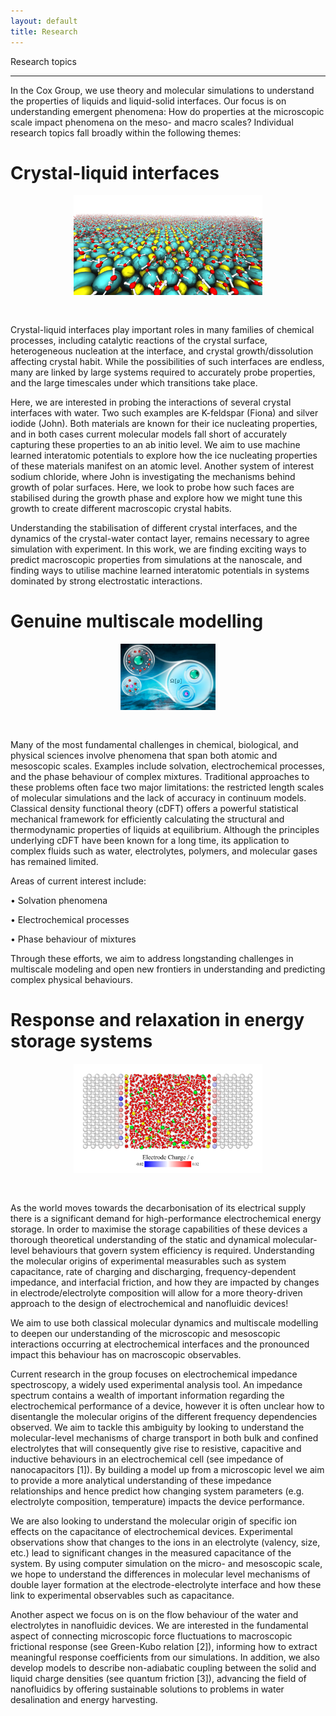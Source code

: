 ```yaml
---
layout: default
title: Research
---
```


<div class = "pageheadline" >Research topics</div>
<hr class="custom-hr">

In the Cox Group, we use theory and molecular simulations to understand the properties of liquids and liquid-solid interfaces. Our focus is on understanding emergent phenomena: How do properties at the microscopic scale impact phenomena on the meso- and macro scales? Individual research topics fall broadly within the following themes:


<h1 id="crystal-liquid-interfaces">Crystal-liquid interfaces</h1>

<div style="text-align: center;">
<img src="/research/crystalsurface.png" style="width: 60%; height: auto;" />
</div>

<div style="height: 30px;"></div>

Crystal-liquid interfaces play important roles in many families of chemical processes, including catalytic reactions of the crystal surface, heterogeneous nucleation at the interface, and crystal growth/dissolution affecting crystal habit. While the possibilities of such interfaces are endless, many are linked by large systems required to accurately probe properties, and the large timescales under which transitions take place.

Here, we are interested in probing the interactions of several crystal interfaces with water. Two such examples are K-feldspar (Fiona) and silver iodide (John). Both materials are known for their ice nucleating properties, and in both cases current molecular models fall short of accurately capturing these properties to an ab initio level. We aim to use machine learned interatomic potentials to explore how the ice nucleating properties of these materials manifest on an atomic level.
Another system of interest sodium chloride, where John is investigating the mechanisms behind growth of polar surfaces. Here, we look to probe how such faces are stabilised during the growth phase and explore how we might tune this growth to create different macroscopic crystal habits.

Understanding the stabilisation of different crystal interfaces, and the dynamics of the crystal-water contact layer, remains necessary to agree simulation with experiment. In this work, we are finding exciting ways to predict macroscopic properties from simulations at the nanoscale, and finding ways to utilise machine learned interatomic potentials in systems dominated by strong electrostatic interactions.

<h1 id="multiscale-modelling">Genuine multiscale modelling</h1>

<div style="text-align: center;">
<img src="/research/cdft_TOC.png" style="width: 30%; height: auto;" />
</div>

<div style="height: 30px;"></div>

Many of the most fundamental challenges in chemical, biological, and physical sciences involve phenomena that span both atomic and mesoscopic scales. Examples include solvation, electrochemical processes, and the phase behaviour of complex mixtures. Traditional approaches to these problems often face two major limitations: the restricted length scales of molecular simulations and the lack of accuracy in continuum models.
Classical density functional theory (cDFT) offers a powerful statistical mechanical framework for efficiently calculating the structural and thermodynamic properties of liquids at equilibrium. Although the principles underlying cDFT have been known for a long time, its application to complex fluids such as water, electrolytes, polymers, and molecular gases has remained limited.

Areas of current interest include:

• Solvation phenomena

• Electrochemical processes

• Phase behaviour of mixtures

Through these efforts, we aim to address longstanding challenges in multiscale modeling and open new frontiers in understanding and predicting complex physical behaviours.

<h1 id="energy-storage">Response and relaxation in energy storage systems</h1>

<div style="text-align: center;">
<img src="/research/energy-storage_2.png" style="width: 60%; height: auto;" />
</div>

<div style="height: 30px;"></div>

As the world moves towards the decarbonisation of its electrical supply there is a significant demand for high-performance electrochemical energy storage. In order to maximise the storage capabilities of these devices a thorough theoretical understanding of the static and dynamical molecular-level behaviours that govern system efficiency is required. Understanding the molecular origins of experimental measurables such as system capacitance, rate of charging and discharging, frequency-dependent impedance, and interfacial friction, and how they are impacted by changes in electrode/electrolyte composition will allow for a more theory-driven approach to the design of electrochemical and nanofluidic devices!

We aim to use both classical molecular dynamics and multiscale modelling to deepen our understanding of the microscopic and mesoscopic interactions occurring at electrochemical interfaces and the pronounced impact this behaviour has on macroscopic observables.

Current research in the group focuses on electrochemical impedance spectroscopy, a widely used experimental analysis tool. An impedance spectrum contains a wealth of important information regarding the electrochemical performance of a device, however it is often unclear how to disentangle the molecular origins of the different frequency dependencies observed. We aim to tackle this ambiguity by looking to understand the molecular-level mechanisms of charge transport in both bulk and confined electrolytes that will consequently give rise to resistive, capacitive and inductive behaviours in an electrochemical cell (see impedance of nanocapacitors [1]). By building a model up from a microscopic level we aim to provide a more analytical understanding of these impedance relationships and hence predict how changing system parameters (e.g. electrolyte composition, temperature) impacts the device performance.

We are also looking to understand the molecular origin of specific ion effects on the capacitance of electrochemical devices. Experimental observations show that changes to the ions in an electrolyte (valency, size, etc.) lead to significant changes in the measured capacitance of the system. By using computer simulation on the micro- and mesoscopic scale, we hope to understand the differences in molecular level mechanisms of double layer formation at the electrode-electrolyte interface and how these link to experimental observables such as capacitance.

Another aspect we focus on is on the flow behaviour of the water and electrolytes in nanofluidic devices.  We are interested in the fundamental aspect of connecting microscopic force fluctuations to macroscopic frictional response (see Green-Kubo relation [2]), informing how to extract meaningful response coefficients from our simulations. In addition, we also develop models to describe non-adiabatic coupling between the solid and liquid charge densities (see quantum friction [3]), advancing the field of nanofluidics by offering sustainable solutions to problems in water desalination and energy harvesting.